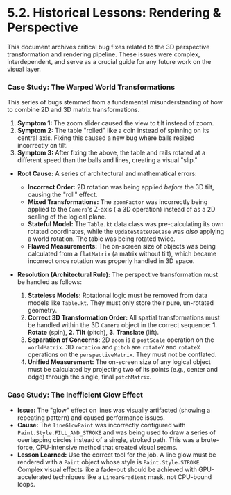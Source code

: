 # 5.2. Historical Lessons: Rendering & Perspective

This document archives critical bug fixes related to the 3D perspective transformation and rendering
pipeline. These issues were complex, interdependent, and serve as a crucial guide for any future
work on the visual layer.

### Case Study: The Warped World Transformations

This series of bugs stemmed from a fundamental misunderstanding of how to combine 2D and 3D matrix
transformations.

1.  **Symptom 1:** The zoom slider caused the view to tilt instead of zoom.
2.  **Symptom 2:** The table "rolled" like a coin instead of spinning on its central axis.
   Fixing this caused a new bug where balls resized incorrectly on tilt.
3.  **Symptom 3:** After fixing the above, the table and rails rotated at a different
   speed than the balls and lines, creating a visual "slip."

* **Root Cause:** A series of architectural and mathematical errors:
    * **Incorrect Order:** 2D rotation was being applied *before* the 3D tilt, causing the "roll"
      effect.
    * **Mixed Transformations:** The `zoomFactor` was incorrectly being applied to the `Camera`'s Z-axis (
      a 3D operation) instead of as a 2D scaling of the logical plane.
    * **Stateful Model:** The `Table.kt` data class was pre-calculating its own rotated coordinates,
      while the `UpdateStateUseCase` was *also* applying a world rotation. The table was being
      rotated twice.
    * **Flawed Measurements:** The on-screen size of objects was being calculated from a
      `flatMatrix` (a matrix without tilt), which became incorrect once rotation was properly
      handled in 3D space.

* **Resolution (Architectural Rule):** The perspective transformation must be handled as follows:
    1.  **Stateless Models:** Rotational logic must be removed from data models
       like `Table.kt`. They must only store their pure, un-rotated geometry.
    2.  **Correct 3D Transformation Order:** All spatial transformations must be handled within the
       3D `Camera` object in the correct sequence: **1. Rotate** (spin), **2. Tilt** (pitch), **3.
       Translate** (lift).
    3.  **Separation of Concerns:** 2D `zoom` is a `postScale` operation on the `worldMatrix`. 3D
       `rotation` and `pitch` are `rotateY` and `rotateX` operations on the `perspectiveMatrix`.
       They must not be conflated.
    4.  **Unified Measurement:** The on-screen size of any logical object must be calculated by
       projecting two of its points (e.g., center and edge) through the single, final `pitchMatrix`.


### Case Study: The Inefficient Glow Effect

* **Issue:** The "glow" effect on lines was visually artifacted (showing a repeating pattern) and
  caused performance issues.
* **Cause:** The `lineGlowPaint` was incorrectly configured with `Paint.Style.FILL_AND_STROKE`
      and was being used to draw a series of overlapping circles instead of a single, stroked path.
      This was a brute-force, CPU-intensive method that created visual seams.
* **Lesson Learned:** Use the correct tool for the job. A line glow must be rendered with a
      `Paint` object whose style is `Paint.Style.STROKE`. Complex visual effects like a fade-out should be achieved with
      GPU-accelerated techniques like a `LinearGradient` mask, not CPU-bound loops.
